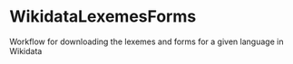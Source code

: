 # WikidataLexemesForms
Workflow for downloading the lexemes and forms for a given language in Wikidata
